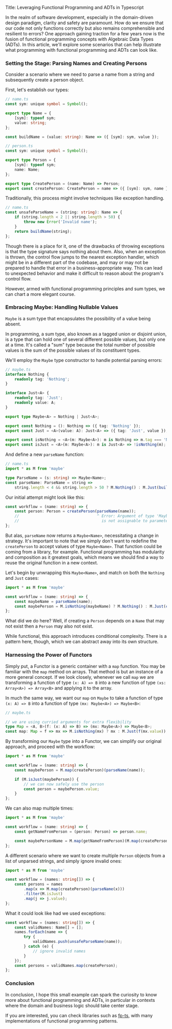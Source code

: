 Title: Leveraging Functional Programming and ADTs in Typescript

In the realm of software development, especially in the domain-driven design paradigm, clarity and safety are paramount. How do we ensure that our code not only functions correctly but also remains comprehensible and resilient to errors? One approach gaining traction for a few years now is the fusion of functional programming concepts with Algebraic Data Types (ADTs). In this article, we'll explore some scenarios that can help illustrate what programming with functional programming and ADTs can look like.

### Setting the Stage: Parsing Names and Creating Persons

Consider a scenario where we need to parse a name from a string and subsequently create a person object. 

First, let's establish our types:
```typescript
// name.ts
const sym: unique symbol = Symbol();

export type Name = {
    [sym]: typeof sym;
    value: string;
};

const buildName = (value: string): Name => ({ [sym]: sym, value });
```

```typescript
// person.ts
const sym: unique symbol = Symbol();

export type Person = {
    [sym]: typeof sym;
    name: Name;
};

export type CreatePerson = (name: Name) => Person;
export const createPerson: CreatePerson = name => ({ [sym]: sym, name });
```

Traditionally, this process might involve techniques like exception handling. 

```typescript
// name.ts
const unsafeParseName = (string: string): Name => {
    if (string.length < 2 || string.length > 50) {
        throw new Error('Invalid name');
    }
    return buildName(string);
};
```

Though there is a place for it, one of the drawbacks of throwing exceptions is that the type signature says nothing about them. Also, when an exception is thrown, the control flow jumps to the nearest exception handler, which might be in a different part of the codebase, and may or may not be prepared to handle that error in a business-appropriate way. This can lead to unexpected behavior and make it difficult to reason about the program's control flow.

However, armed with functional programming principles and sum types, we can chart a more elegant course.

### Embracing Maybe: Handling Nullable Values

`Maybe` is a sum type that encapsulates the possibility of a value being absent.

In programming, a sum type, also known as a tagged union or disjoint union, is a type that can hold one of several different possible values, but only one at a time. It's called a "sum" type because the total number of possible values is the sum of the possible values of its constituent types.

We'll employ the `Maybe` type constructor to handle potential parsing errors:

```typescript
// maybe.ts
interface Nothing {
    readonly tag: 'Nothing';
}

interface Just<A> {
    readonly tag: 'Just';
    readonly value: A;
}

export type Maybe<A> = Nothing | Just<A>;

export const Nothing = (): Nothing => ({ tag: 'Nothing' });
export const Just = <A>(value: A): Just<A> => ({ tag: 'Just', value });

export const isNothing = <A>(m: Maybe<A>): m is Nothing => m.tag === 'Nothing';
export const isJust = <A>(m: Maybe<A>): m is Just<A> => !isNothing(m);
```

And define a new `parseName` function:

```typescript
// name.ts
import * as M from 'maybe'

type ParseName = (s: string) => Maybe<Name>;
const parseName: ParseName = string =>
    string.length < 4 && string.length > 50 ? M.Nothing() : M.Just(buildName(string));
```

Our initial attempt might look like this:
```typescript
const workflow = (name: string) => {
    const person: Person = createPerson(parseName(name));
    //                                  ^ Error: Argument of type 'Maybe<Name>'
    //                                    is not assignable to parameter of type 'Name'
};
```
But alas, `parseName` now returns a `Maybe<Name>`, necessitating a change in strategy. It's important to note that we simply don't want to redefine the `createPerson` to accept values of type `Maybe<Name>`. That function could be coming from a library, for example. Functional programming has modularity and composition as it greatest goals, which means we should find a way to reuse the original function in a new context. 

Let's begin by unwrapping this `Maybe<Name>`, and match on both the `Nothing` and `Just` cases:
```typescript
import * as M from 'maybe'

const workflow = (name: string) => {
    const maybeName = parseName(name);
    const maybePerson = M.isNothing(maybeName) ? M.Nothing() : M.Just(createPerson(maybeName.value))
};
```
What did we do here? Well, if creating a `Person` depends on a `Name` that may not exist then a `Person` may also not exist.

While functional, this approach introduces conditional complexity. There is a pattern here, though, which we can abstract away into its own structure.

### Harnessing the Power of Functors

Simply put, a Functor is a generic container with a `map` function. You may be familiar with the `map` method on arrays. That method is but an instance of a more general concept. If we look closely, whenever we call `map` we are transforming a function of type `(x: A) => B` into a new function of type `(xs: Array<A>) => Array<B>` and applying it to the array.

In much the same way, we want our `map` on `Maybe` to take a function of type `(x: A) => B` into a function of type `(mx: Maybe<A>) => Maybe<B>`:

```typescript
// maybe.ts

// we are using curried arguments for extra flexibility
type Map = <A, B>(f: (x: A) => B) => (mx: Maybe<A>) => Maybe<B>;
const map: Map = f => mx => M.isNothing(mx) ? mx : M.Just(f(mx.value));
```

By transforming our `Maybe` type into a Functor, we can simplify our original approach, and proceed with the workflow:

```typescript
import * as M from 'maybe'

const workflow = (name: string) => {
    const maybePerson = M.map(createPerson)(parseName(name));

    if (M.isJust(maybePerson)) {
        // we can now safely use the person
        const person = maybePerson.value;
    }
};
```

We can also map multiple times:
```typescript
import * as M from 'maybe'

const workflow = (name: string) => {
    const getNameFromPerson = (person: Person) => person.name;

    const maybePersonName = M.map(getNameFromPerson)(M.map(createPerson)(parseName(name)));
};
```

A different scenario where we want to create multiple `Person` objects from a list of unparsed strings, and simply ignore invalid ones:
```typescript
import * as M from 'maybe'

const workflow = (names: string[]) => {
    const persons = names
        .map(x => M.map(createPerson)(parseName(x)))
        .filter(M.isJust)
        .map(j => j.value);
};
```

What it could look like had we used exceptions:
```typescript
const workflow = (names: string[]) => {
    const validNames: Name[] = [];
    names.forEach(name => {
        try {
            validNames.push(unsafeParseName(name));
        } catch (e) {
            // ignore invalid names
        }
    });
    const persons = validNames.map(createPerson);
};
```
### Conclusion

In conclusion, I hope this small example can spark the curiosity to know more about functional programming and ADTs, in particular in contexts where the domain and business logic should take center stage.

If you are interested, you can check libraries such as [fp-ts](https://gcanti.github.io/fp-ts/), with many implementations of functional programming patterns.